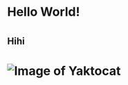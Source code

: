 # <h1>Hello World!
# <h2> Hihi
# ![Image of Yaktocat](https://octodex.github.com/images/yaktocat.png)
